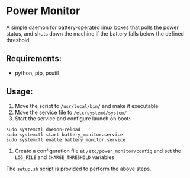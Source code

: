 # Power Monitor
A simple daemon for battery-operated linux boxes that polls the power status, and shuts down the machine if the battery falls below the defined threshold.

## Requirements:
* python, pip, psutil

## Usage:
1. Move the script to `/usr/local/bin/` and make it executable
1. Move the service file to `/etc/systemd/system/`
1. Start the service and configure launch on boot:
  ```
  sudo systemctl daemon-reload
  sudo systemctl start battery_monitor.service
  sudo systemctl enable battery_monitor.service
  ```
1. Create a configuration file at `/etc/power_monitor/config` and set the `LOG_FILE` and `CHARGE_THRESHOLD` variables

The `setup.sh` script is provided to perform the above steps.
